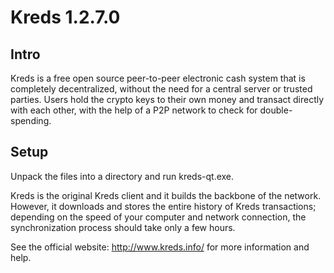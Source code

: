 Kreds 1.2.7.0
=====================

Intro
-----
Kreds is a free open source peer-to-peer electronic cash system that is
completely decentralized, without the need for a central server or trusted
parties. Users hold the crypto keys to their own money and transact directly
with each other, with the help of a P2P network to check for double-spending.


Setup
-----
Unpack the files into a directory and run kreds-qt.exe.

Kreds is the original Kreds client and it builds the backbone of the network.
However, it downloads and stores the entire history of Kreds transactions;
depending on the speed of your computer and network connection, the synchronization
process should take only a few hours.

See the official website:
  http://www.kreds.info/
for more information and help.
